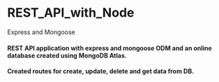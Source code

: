 # REST_API_with_Node
Express and Mongoose

#### REST API application with express and mongoose ODM and an online database created using MongoDB Atlas.
#### Created routes for create, update, delete and get data from DB.
